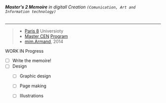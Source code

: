 ###### **Master's 2 Memoire** in digitall Creation `(Comunication, Art and Information technology)`
****
> * [Paris 8](http://www.univ-paris8.fr/ "University's website") Universioty
> * [Master CEN](http://www.crossmedias.fr/ "Programs site and blog") [Program](http://www.univ-paris8.fr/Master-creation-et-edition "Programs department in universitiy's website")
> * [mim.Armand](http://armand.eu/), 2014 


WORK IN Progress
- [ ] Write the memoire!
- [ ] Design
	- [ ] Graphic design
	- [ ] Page making
	- [ ] Illustrations

















